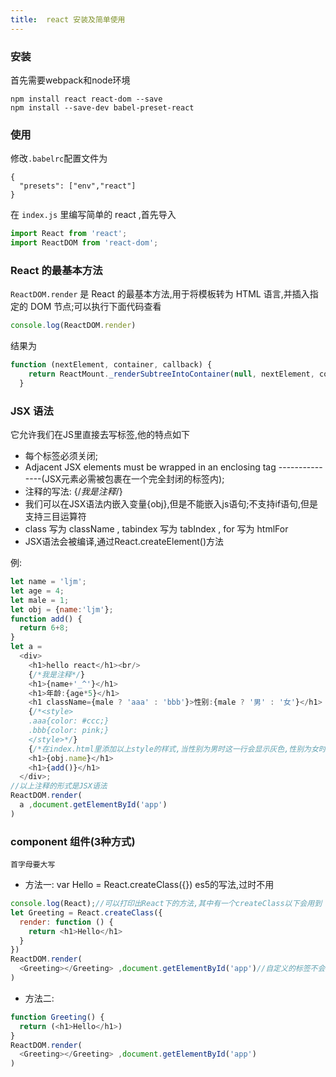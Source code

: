 ```yaml
---
title:  react 安装及简单使用
---
```


### 安装

首先需要webpack和node环境

```
npm install react react-dom --save
npm install --save-dev babel-preset-react
```

### 使用

修改`.babelrc`配置文件为

```
{
  "presets": ["env","react"]
}
```

在 `index.js` 里编写简单的 react ,首先导入

```js
import React from 'react';
import ReactDOM from 'react-dom';
```

### React 的最基本方法

`ReactDOM.render` 是 React 的最基本方法,用于将模板转为 HTML 语言,并插入指定的 DOM 节点;可以执行下面代码查看

```js
console.log(ReactDOM.render)
```

结果为

```js
function (nextElement, container, callback) {
    return ReactMount._renderSubtreeIntoContainer(null, nextElement, container, callback);
  }
```

### JSX 语法

它允许我们在JS里直接去写标签,他的特点如下

- 每个标签必须关闭;
- Adjacent JSX elements must be wrapped in an enclosing tag
---------------(JSX元素必需被包裹在一个完全封闭的标签内);
- 注释的写法: {/*我是注释*/}
- 我们可以在JSX语法内嵌入变量{obj},但是不能嵌入js语句;不支持if语句,但是支持三目运算符
- class 写为 className , tabindex 写为 tabIndex , for 写为 htmlFor
- JSX语法会被编译,通过React.createElement()方法

例:

```js
let name = 'ljm';
let age = 4;
let male = 1;
let obj = {name:'ljm'};
function add() {
  return 6+8;
}
let a =
  <div>
    <h1>hello react</h1><br/>
    {/*我是注释*/}
    <h1>{name+'_^'}</h1>
    <h1>年龄:{age*5}</h1>
    <h1 className={male ? 'aaa' : 'bbb'}>性别:{male ? '男' : '女'}</h1>
    {/*<style>
    .aaa{color: #ccc;}
    .bbb{color: pink;}
    </style>*/}
    {/*在index.html里添加以上style的样式,当性别为男时这一行会显示灰色,性别为女时会显示粉色*/}
    <h1>{obj.name}</h1>
    <h1>{add()}</h1>
  </div>;
//以上注释的形式是JSX语法
ReactDOM.render(
  a ,document.getElementById('app')
)
```

### component 组件(3种方式)

  `首字母要大写`

- 方法一: var Hello = React.createClass({})  es5的写法,过时不用

 ```js
console.log(React);//可以打印出React下的方法,其中有一个createClass以下会用到
 let Greeting = React.createClass({
   render: function () {
     return <h1>Hello</h1>
   }
 })
 ReactDOM.render(
   <Greeting></Greeting> ,document.getElementById('app')//自定义的标签不会被渲染,会去找返回值
 )
 ```

- 方法二:

 ```js
 function Greeting() {
   return (<h1>Hello</h1>)
 }
 ReactDOM.render(
   <Greeting></Greeting> ,document.getElementById('app')
 )
 ```
